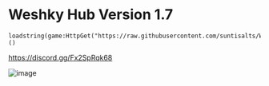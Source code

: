 # Weshky Hub Version 1.7
```
loadstring(game:HttpGet("https://raw.githubusercontent.com/suntisalts/WeshkyHub/refs/heads/main/MainLoader.lua"))()
```
https://discord.gg/Fx2SpRqk68

![image](https://github.com/user-attachments/assets/a4c91113-484e-469a-8f28-28f8ee5de5ad)
